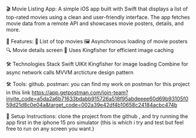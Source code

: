 🎬 Movie Listing App:
    A simple iOS app built with Swift that displays a list of top-rated movies using a clean and user-friendly interface. The app fetches movie data from a remote API and showcases     movie posters, details, and more.

📱 Features:
  📃 List of top movies
  🖼️ Asynchronous loading of movie posters
  🔍 Movie details screen
  🎨 Uses Kingfisher for efficient image caching

🛠️ Technologies Stack
  Swift
  UIKit
  Kingfisher for image loading
  Combine for async network calls
  MVVM arcticture design pattern

  🛠️ Tools:
      github.
      postman: you can find my work on postman for this project  in this link https://app.getpostman.com/join-team?invite_code=a5da2a6b71633bdabb915726a518f95abdeeee60d69b93105f059d21d8c0e04a&target_code=002a39e42df4b10658c24184acbc474b



🔧 Setup Instructions:
     clone the project from the github , and try running the app first in the iphone 15 pro simulator (this is which i try and test but feel free to run on any screen you want.)








